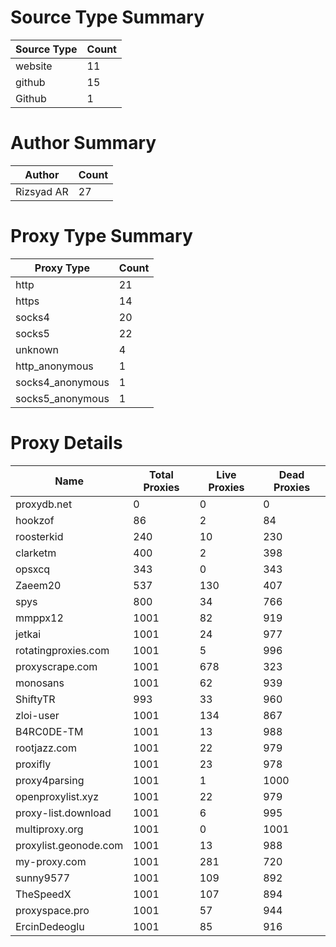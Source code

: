 # Source Type Summary

| Source Type | Count |
|-------------|-------|
| website | 11 |
| github | 15 |
| Github | 1 |


# Author Summary

| Author | Count |
|--------|-------|
| Rizsyad AR | 27 |


# Proxy Type Summary

| Proxy Type | Count |
|------------|-------|
| http | 21 |
| https | 14 |
| socks4 | 20 |
| socks5 | 22 |
| unknown | 4 |
| http_anonymous | 1 |
| socks4_anonymous | 1 |
| socks5_anonymous | 1 |


# Proxy Details

| Name | Total Proxies | Live Proxies | Dead Proxies |
|------|---------------|--------------|---------------|
| proxydb.net | 0 | 0 | 0 |
| hookzof | 86 | 2 | 84 |
| roosterkid | 240 | 10 | 230 |
| clarketm | 400 | 2 | 398 |
| opsxcq | 343 | 0 | 343 |
| Zaeem20 | 537 | 130 | 407 |
| spys | 800 | 34 | 766 |
| mmppx12 | 1001 | 82 | 919 |
| jetkai | 1001 | 24 | 977 |
| rotatingproxies.com | 1001 | 5 | 996 |
| proxyscrape.com | 1001 | 678 | 323 |
| monosans | 1001 | 62 | 939 |
| ShiftyTR | 993 | 33 | 960 |
| zloi-user | 1001 | 134 | 867 |
| B4RC0DE-TM | 1001 | 13 | 988 |
| rootjazz.com | 1001 | 22 | 979 |
| proxifly | 1001 | 23 | 978 |
| proxy4parsing | 1001 | 1 | 1000 |
| openproxylist.xyz | 1001 | 22 | 979 |
| proxy-list.download | 1001 | 6 | 995 |
| multiproxy.org | 1001 | 0 | 1001 |
| proxylist.geonode.com | 1001 | 13 | 988 |
| my-proxy.com | 1001 | 281 | 720 |
| sunny9577 | 1001 | 109 | 892 |
| TheSpeedX | 1001 | 107 | 894 |
| proxyspace.pro | 1001 | 57 | 944 |
| ErcinDedeoglu | 1001 | 85 | 916 |
